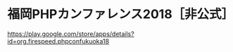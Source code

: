 # 福岡PHPカンファレンス2018［非公式］
https://play.google.com/store/apps/details?id=org.firespeed.phpconfukuoka18
